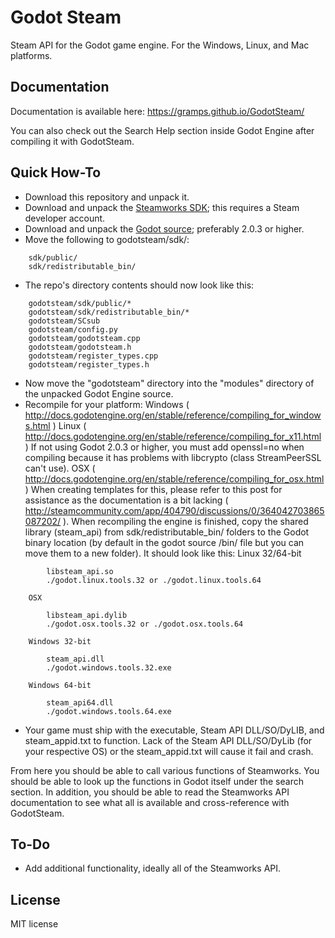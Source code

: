 # Godot Steam
Steam API for the Godot game engine. For the Windows, Linux, and Mac platforms. 

Documentation
----------
Documentation is available here: https://gramps.github.io/GodotSteam/

You can also check out the Search Help section inside Godot Engine after compiling it with GodotSteam.

Quick How-To
----------
- Download this repository and unpack it.
- Download and unpack the [Steamworks SDK](https://partner.steamgames.com); this requires a Steam developer account.
- Download and unpack the [Godot source](https://github.com/godotengine/godot); preferably 2.0.3 or higher.
- Move the following to godotsteam/sdk/:
````
    sdk/public/
    sdk/redistributable_bin/
````
- The repo's directory contents should now look like this:
````
    godotsteam/sdk/public/*
    godotsteam/sdk/redistributable_bin/*
    godotsteam/SCsub
    godotsteam/config.py
    godotsteam/godotsteam.cpp
    godotsteam/godotsteam.h
    godotsteam/register_types.cpp
    godotsteam/register_types.h
````
- Now move the "godotsteam" directory into the "modules" directory of the unpacked Godot Engine source.
- Recompile for your platform:
        Windows ( http://docs.godotengine.org/en/stable/reference/compiling_for_windows.html )
        Linux ( http://docs.godotengine.org/en/stable/reference/compiling_for_x11.html )
            If not using Godot 2.0.3 or higher, you must add openssl=no when compiling because it has problems with libcrypto (class StreamPeerSSL can't use).
        OSX ( http://docs.godotengine.org/en/stable/reference/compiling_for_osx.html )
            When creating templates for this, please refer to this post for assistance as the documentation is a bit lacking ( http://steamcommunity.com/app/404790/discussions/0/364042703865087202/ ).
    When recompiling the engine is finished, copy the shared library (steam_api) from sdk/redistributable_bin/ folders to the Godot binary location (by default in the godot source /bin/ file but you can move them to a new folder). It should look like this:
        Linux 32/64-bit
````
        libsteam_api.so
        ./godot.linux.tools.32 or ./godot.linux.tools.64
````
        OSX
````
        libsteam_api.dylib
        ./godot.osx.tools.32 or ./godot.osx.tools.64
````
        Windows 32-bit
````
        steam_api.dll
        ./godot.windows.tools.32.exe
````
        Windows 64-bit
````
        steam_api64.dll
        ./godot.windows.tools.64.exe
````
- Your game must ship with the executable, Steam API DLL/SO/DyLIB, and steam_appid.txt to function. Lack of the Steam API DLL/SO/DyLib (for your respective OS) or the steam_appid.txt will cause it fail and crash.

From here you should be able to call various functions of Steamworks. You should be able to look up the functions in Godot itself under the search section. In addition, you should be able to read the Steamworks API documentation to see what all is available and cross-reference with GodotSteam.

To-Do
-------------
- Add additional functionality, ideally all of the Steamworks API.

License
-------------
MIT license
